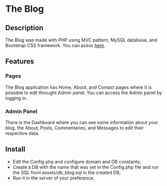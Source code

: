 # The Blog

## Description
The Blog was made with PHP using MVC pattern, MySQL database, and Bootstrap CSS framework. You can acess [here](http://carlosebmachado.great-site.net/the-blog/).

## Features

### Pages
The Blog application has Home, About, and Contact pages where it is possible to edit throught Admin panel. You can access the Admin panel by logging in.

### Admin Panel
There is the Dashboard where you can see some information about your blog, the About, Posts, Commentaries, and Messages to edit their respective data.

## Install
- Edit the Config.php and configure domain and DB constants;
- Create a DB with the name that was set in the Config.php file and run the SQL from assets/db_blog.sql in the created DB;
- Run it in the server of your preference.
